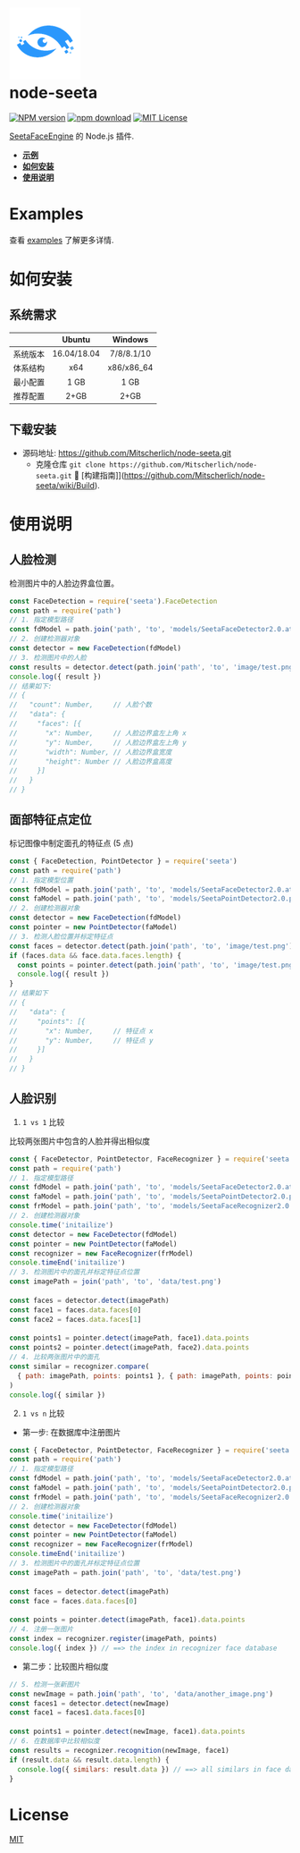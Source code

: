 # ![seeta logo](docs/seeta_logo.png)<br/>node-seeta

[![NPM version][npm-image]][npm-url]
[![npm download][download-image]][download-url]
[![MIT License][license-image]](License)

[npm-image]: https://img.shields.io/npm/v/seeta.svg?style=flat-square
[npm-url]: https://npmjs.org/package/seeta
[travis-image]: https://img.shields.io/travis/Mitscherlich/node-seeta.svg?style=flat-square
[travis-url]: https://travis-ci.org/Mitscherlich/node-seeta
[download-image]: https://img.shields.io/npm/dm/seeta.svg?style=flat-square
[download-url]: https://npmjs.org/package/seeta
[license-image]: https://img.shields.io/badge/License-MIT-blue.svg?longCache=true&style=flat-square

[SeetaFaceEngine](https://github.com/seetaface/SeetaFaceEngine2) 的 Node.js 插件.

* **[示例](#examples)**
* **[如何安装](#how-to-install)**
* **[使用说明](#usage)**

<a name="examples"></a>

# Examples

查看 [examples](examples) 了解更多详情.

<a name="how-to-install"></a>

# 如何安装

## 系统需求

|         | Ubuntu      | Windows    |
|:-------:|:-----------:|:----------:|
| 系统版本 | 16.04/18.04 | 7/8/8.1/10 |
| 体系结构 | x64         | x86/x86_64 |
| 最小配置 | 1 GB        | 1 GB       |
| 推荐配置 | 2+GB        | 2+GB       |

## 下载安装

* 源码地址: https://github.com/Mitscherlich/node-seeta.git
  * 克隆仓库 `git clone https://github.com/Mitscherlich/node-seeta.git` :hammer: [构建指南]](https://github.com/Mitscherlich/node-seeta/wiki/Build).

<a name="usage"></a>

# 使用说明

## 人脸检测

检测图片中的人脸边界盒位置。

```js
const FaceDetection = require('seeta').FaceDetection
const path = require('path')
// 1. 指定模型路径
const fdModel = path.join('path', 'to', 'models/SeetaFaceDetector2.0.ats')
// 2. 创建检测器对象
const detector = new FaceDetection(fdModel)
// 3. 检测图片中的人脸
const results = detector.detect(path.join('path', 'to', 'image/test.png'))
console.log({ result })
// 结果如下:
// {
//   "count": Number,     // 人脸个数
//   "data": {
//     "faces": [{
//       "x": Number,     // 人脸边界盒左上角 x
//       "y": Number,     // 人脸边界盒左上角 y
//       "width": Number, // 人脸边界盒宽度
//       "height": Number // 人脸边界盒高度
//     }]
//   }
// }
```

## 面部特征点定位

标记图像中制定面孔的特征点 (5 点)

```js
const { FaceDetection, PointDetector } = require('seeta')
const path = require('path')
// 1. 指定模型位置
const fdModel = path.join('path', 'to', 'models/SeetaFaceDetector2.0.ats')
const faModel = path.join('path', 'to', 'models/SeetaPointDetector2.0.pts5.ats')
// 2. 创建检测器对象
const detector = new FaceDetection(fdModel)
const pointer = new PointDetector(faModel)
// 3. 检测人脸位置并标定特征点
const faces = detector.detect(path.join('path', 'to', 'image/test.png'))
if (faces.data && face.data.faces.length) {
  const points = pointer.detect(path.join('path', 'to', 'image/test.png', faces.data.faces[0]))
  console.log({ result })
}
// 结果如下
// {
//   "data": {
//     "points": [{
//       "x": Number,     // 特征点 x
//       "y": Number,     // 特征点 y
//     }]
//   }
// }
```

## 人脸识别

1. `1 vs 1` 比较

比较两张图片中包含的人脸并得出相似度

```js
const { FaceDetector, PointDetector, FaceRecognizer } = require('seeta')
const path = require('path')
// 1. 指定模型路径
const fdModel = path.join('path', 'to', 'models/SeetaFaceDetector2.0.ats')
const faModel = path.join('path', 'to', 'models/SeetaPointDetector2.0.pts5.ats')
const frModel = path.join('path', 'to', 'models/SeetaFaceRecognizer2.0.ats')
// 2. 创建检测器对象
console.time('initailize')
const detector = new FaceDetector(fdModel)
const pointer = new PointDetector(faModel)
const recognizer = new FaceRecognizer(frModel)
console.timeEnd('initailize')
// 3. 检测图片中的面孔并标定特征点位置
const imagePath = join('path', 'to', 'data/test.png')

const faces = detector.detect(imagePath)
const face1 = faces.data.faces[0]
const face2 = faces.data.faces[1]

const points1 = pointer.detect(imagePath, face1).data.points
const points2 = pointer.detect(imagePath, face2).data.points
// 4. 比较两张图片中的面孔
const similar = recognizer.compare(
  { path: imagePath, points: points1 }, { path: imagePath, points: points1 }
)
console.log({ similar })
```

2. `1 vs n` 比较

- 第一步: 在数据库中注册图片

```js
const { FaceDetector, PointDetector, FaceRecognizer } = require('seeta')
const path = require('path')
// 1. 指定模型路径
const fdModel = path.join('path', 'to', 'models/SeetaFaceDetector2.0.ats')
const faModel = path.join('path', 'to', 'models/SeetaPointDetector2.0.pts5.ats')
const frModel = path.join('path', 'to', 'models/SeetaFaceRecognizer2.0.ats')
// 2. 创建检测器对象
console.time('initailize')
const detector = new FaceDetector(fdModel)
const pointer = new PointDetector(faModel)
const recognizer = new FaceRecognizer(frModel)
console.timeEnd('initailize')
// 3. 检测图片中的面孔并标定特征点位置
const imagePath = path.join('path', 'to', 'data/test.png')

const faces = detector.detect(imagePath)
const face = faces.data.faces[0]

const points = pointer.detect(imagePath, face1).data.points
// 4. 注册一张图片
const index = recognizer.register(imagePath, points)
console.log({ index }) // ==> the index in recognizer face database
```

- 第二步：比较图片相似度

```js
// 5. 检测一张新图片
const newImage = path.join('path', 'to', 'data/another_image.png')
const faces1 = detector.detect(newImage)
const face1 = faces1.data.faces[0]

const points1 = pointer.detect(newImage, face1).data.points
// 6. 在数据库中比较相似度
const results = recognizer.recognition(newImage, face1)
if (result.data && result.data.length) {
  console.log({ similars: result.data }) // ==> all similars in face databse
}
```

# License

[MIT](LICENSE)
